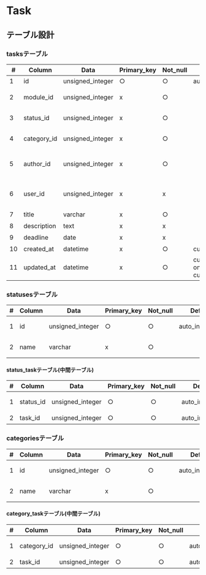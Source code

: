 # Task

## テーブル設計

### tasksテーブル

|# |Column              |Data            |Primary_key|Not_null|Default                                      |Length|Comment               |
|--|--------------------|----------------|-----------|--------|---------------------------------------------|------|----------------------|
|1 |id                  |unsigned_integer|○          |○       |auto_increment                               |      |タスクID              |
|2 |module_id           |unsigned_integer|x          |○       |                                             |      |モジュールID          |
|3 |status_id           |unsigned_integer|x          |○       |                                             |      |ステータスID          |
|4 |category_id         |unsigned_integer|x          |○       |                                             |      |カテゴリーID          |
|5 |author_id           |unsigned_integer|x          |○       |                                             |      |作成者ID(ユーザーID)  |
|6 |user_id             |unsigned_integer|x          |x       |                                             |      |担当者ID(ユーザーID)  |
|7 |title               |varchar         |x          |○       |                                             |255   |タイトル              |
|8 |description         |text            |x          |x       |                                             |      |説明                  |
|9 |deadline            |date            |x          |x       |                                             |      |締切日                |
|10|created_at          |datetime        |x          |○       |current_timestamp                            |      |作成日                |
|11|updated_at          |datetime        |x          |○       |current_timestamp on update current_timestamp|      |更新日                |


### statusesテーブル

|#|Column|Data            |Primary_key|Not_null|Default       |Length|Comment     |
|-|------|----------------|-----------|--------|--------------|------|------------|
|1|id    |unsigned_integer|○          |○       |auto_increment|      |ステータスID|
|2|name  |varchar         |x          |○       |              |255   |ステータス名|


#### status_taskテーブル(中間テーブル)

|#|Column   |Data            |Primary_key|Not_null|Default       |Length|Comment     |
|-|---------|----------------|-----------|--------|--------------|------|------------|
|1|status_id|unsigned_integer|○          |○       |auto_increment|      |ステータスID|
|2|task_id  |unsigned_integer|○          |○       |auto_increment|      |タスクID    |


### categoriesテーブル

|#|Column|Data            |Primary_key|Not_null|Default       |Length|Comment     |
|-|------|----------------|-----------|--------|--------------|------|------------|
|1|id    |unsigned_integer|○          |○       |auto_increment|      |カテゴリーID|
|2|name  |varchar         |x          |○       |              |255   |カテゴリ名  |


#### category_taskテーブル(中間テーブル)

|#|Column     |Data            |Primary_key|Not_null|Default       |Length|Comment     |
|-|-----------|----------------|-----------|--------|--------------|------|------------|
|1|category_id|unsigned_integer|○          |○       |auto_increment|      |カテゴリーID|
|2|task_id    |unsigned_integer|○          |○       |auto_increment|      |タスクID    |
